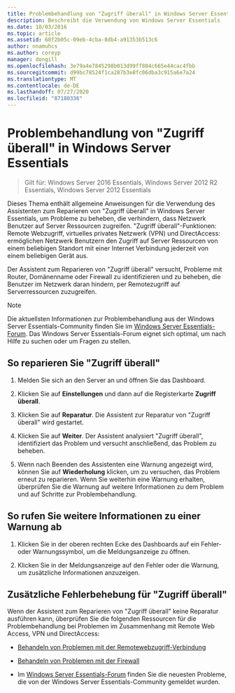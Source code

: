 ```yaml
---
title: Problembehandlung von "Zugriff überall" in Windows Server Essentials
description: Beschreibt die Verwendung von Windows Server Essentials
ms.date: 10/03/2016
ms.topic: article
ms.assetid: 68f2b05c-09eb-4cba-8db4-a91353b513c6
author: nnamuhcs
ms.author: coreyp
manager: dongill
ms.openlocfilehash: 3e79a4e7845298b013d99ff804c665e44cac4fbb
ms.sourcegitcommit: d99bc78524f1ca287b3e8fc06dba3c915a6e7a24
ms.translationtype: MT
ms.contentlocale: de-DE
ms.lasthandoff: 07/27/2020
ms.locfileid: "87180336"
---
```

# <a name="troubleshoot-anywhere-access-in-windows-server-essentials"></a>Problembehandlung von "Zugriff überall" in Windows Server Essentials

>Gilt für: Windows Server 2016 Essentials, Windows Server 2012 R2 Essentials, Windows Server 2012 Essentials

Dieses Thema enthält allgemeine Anweisungen für die Verwendung des Assistenten zum Reparieren von "Zugriff überall" in Windows Server Essentials, um Probleme zu beheben, die verhindern, dass Netzwerk Benutzer auf Server Ressourcen zugreifen. "Zugriff überall"-Funktionen: Remote Webzugriff, virtuelles privates Netzwerk (VPN) und DirectAccess: ermöglichen Netzwerk Benutzern den Zugriff auf Server Ressourcen von einem beliebigen Standort mit einer Internet Verbindung jederzeit von einem beliebigen Gerät aus.

Der Assistent zum Reparieren von "Zugriff überall" versucht, Probleme mit Router, Domänenname oder Firewall zu identifizieren und zu beheben, die Benutzer im Netzwerk daran hindern, per Remotezugriff auf Serverressourcen zuzugreifen.

> [!NOTE]
> Die aktuellsten Informationen zur Problembehandlung aus der Windows Server Essentials-Community finden Sie im [Windows Server Essentials-Forum](https://docs.microsoft.com/answers/topics/windows-server-essentials.html). Das Windows Server Essentials-Forum eignet sich optimal, um nach Hilfe zu suchen oder um Fragen zu stellen.

## <a name="to-repair-anywhere-access"></a>So reparieren Sie "Zugriff überall"

1. Melden Sie sich an den Server an und öffnen Sie das Dashboard.

2. Klicken Sie auf **Einstellungen** und dann auf die Registerkarte **Zugriff überall**.

3. Klicken Sie auf **Reparatur**. Die Assistent zur Reparatur von "Zugriff überall" wird gestartet.

4. Klicken Sie auf **Weiter**. Der Assistent analysiert "Zugriff überall", identifiziert das Problem und versucht anschließend, das Problem zu beheben.

5. Wenn nach Beenden des Assistenten eine Warnung angezeigt wird, können Sie auf **Wiederholung** klicken, um zu versuchen, das Problem erneut zu reparieren. Wenn Sie weiterhin eine Warnung erhalten, überprüfen Sie die Warnung auf weitere Informationen zu dem Problem und auf Schritte zur Problembehandlung.

## <a name="to-get-more-information-about-an-alert"></a>So rufen Sie weitere Informationen zu einer Warnung ab

1. Klicken Sie in der oberen rechten Ecke des Dashboards auf ein Fehler- oder Warnungssymbol, um die Meldungsanzeige zu öffnen.

2. Klicken Sie in der Meldungsanzeige auf den Fehler oder die Warnung, um zusätzliche Informationen anzuzeigen.

## <a name="additional-troubleshooting-for-anywhere-access"></a>Zusätzliche Fehlerbehebung für "Zugriff überall"
 Wenn der Assistent zum Reparieren von "Zugriff überall" keine Reparatur ausführen kann, überprüfen Sie die folgenden Ressourcen für die Problembehandlung bei Problemen im Zusammenhang mit Remote Web Access, VPN und DirectAccess:

- [Behandeln von Problemen mit der Remotewebzugriff-Verbindung](Troubleshoot-Remote-Web-Access-connectivity-in-Windows-Server-Essentials.md)

- [Behandeln von Problemen mit der Firewall](Troubleshoot-your-firewall-in-Windows-Server-Essentials.md)

- Im [Windows Server Essentials-Forum](https://docs.microsoft.com/answers/topics/windows-server-essentials.html) finden Sie die neuesten Probleme, die von der Windows Server Essentials-Community gemeldet wurden.
